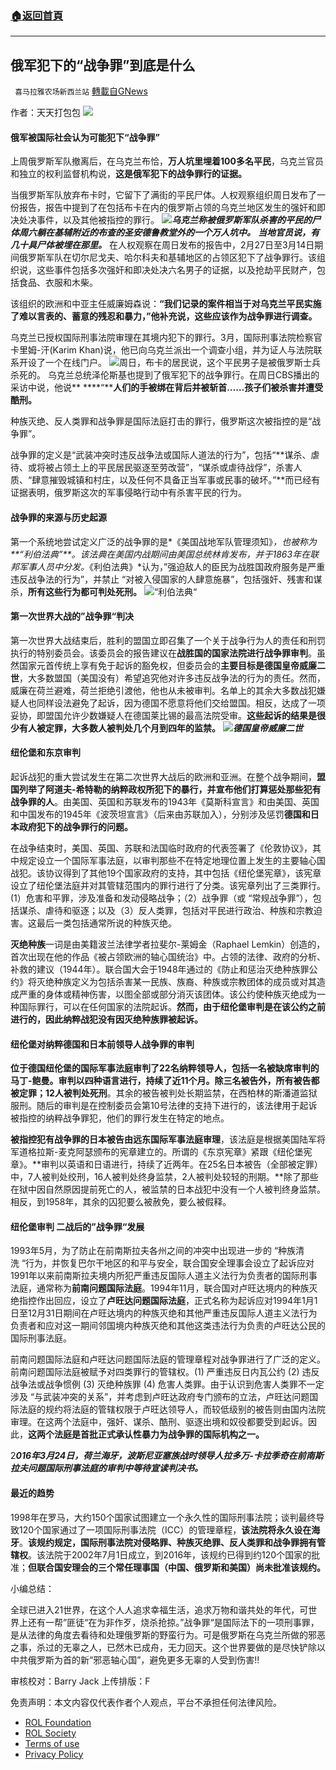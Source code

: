 ###  [:house:返回首頁](https://github.com/ourhimalayas/txt)
---


## 俄军犯下的“战争罪”到底是什么
` 喜马拉雅农场新西兰站` [轉載自GNews](https://gnews.org/zh-hans/2285768/)

作者：天天打包包
![](https://assets.gnews.org/wp-content/uploads/2022/04/9EF25D5F-F543-4A7B-B8C8-A44D3D39FD00.jpeg)
#### **俄军被国际社会认为可能犯下“战争罪”**

上周俄罗斯军队撤离后，在乌克兰布恰，**万人坑里埋着100多名平民**，乌克兰官员和独立的权利监督机构说，**这是俄军犯下的战争罪行的证据。**

当俄罗斯军队放弃布卡时，它留下了满街的平民尸体。人权观察组织周日发布了一份报告，报告中提到了在包括布卡在内的俄罗斯占领的乌克兰地区发生的强奸和即决处决事件，以及其他被指控的罪行。
![](https://assets.gnews.org/wp-content/uploads/2022/04/图片-1.png)***乌克兰称被俄罗斯军队杀害的平民的尸体周六躺在基辅附近的布查的圣安德鲁教堂外的一个万人坑中。***
***当地官员说，有几十具尸体被埋在那里。***
在人权观察在周日发布的报告中，2月27日至3月14日期间俄罗斯军队在切尔尼戈夫、哈尔科夫和基辅地区的占领区犯下了战争罪行。该组织说，这些事件包括多次强奸和即决处决六名男子的证据，以及抢劫平民财产，包括食品、衣服和木柴。

该组织的欧洲和中亚主任威廉姆森说：**“我们记录的案件相当于对乌克兰平民实施了难以言表的、蓄意的残忍和暴力，”他补充说，这些应该作为战争罪进行调查。**

乌克兰已授权国际刑事法院审理在其境内犯下的罪行。3月，国际刑事法院检察官卡里姆-汗(Karim Khan)说，他已向乌克兰派出一个调查小组，并为证人与法院联系开设了一个在线门户。
![](https://assets.gnews.org/wp-content/uploads/2022/04/图片-2.png)周日，布卡的居民说，这个平民男子是被俄罗斯士兵杀死的。
乌克兰总统泽伦斯基也提到了俄军犯下的战争罪行。在周日CBS播出的采访中说，他说** ****“****人们的手被绑在背后并被斩首……孩子们被杀害并遭受酷刑。**

种族灭绝、反人类罪和战争罪是国际法庭打击的罪行，俄罗斯这次被指控的是“战争罪”。

战争罪的定义是“武装冲突时违反战争法或国际人道法的行为”，包括“**谋杀、虐待、或将被占领土上的平民居民驱逐至劳改营”，“谋杀或虐待战俘”，杀害人质、“肆意摧毁城镇和村庄，以及任何不具备正当军事或民事的破坏。”**而已经有证据表明，俄罗斯这次的军事侵略行动中有杀害平民的行为。

#### **战争罪的来源与历史起源**

第一个系统地尝试定义广泛的战争罪的是*《美国战地军队管理须知》*，也被称为**“利伯法典”**。该法典在美国内战期间由美国总统林肯发布，并于1863年在联邦军事人员中分发。*《利伯法典》*认为，”强迫敌人的臣民为战胜国政府服务是严重违反战争法的行为”，并禁止 “对被入侵国家的人肆意施暴”，包括强奸、残害和谋杀，**所有这些行为都可判处死刑。**
![](https://assets.gnews.org/wp-content/uploads/2022/04/图片-3.png)“利伯法典“
#### **第一次世界大战的”战争罪“判决**

第一次世界大战结束后，胜利的盟国立即召集了一个关于战争行为人的责任和刑罚执行的特别委员会。该委员会的报告建议在**战胜国的国家法院进行战争罪审判**。虽然国家元首传统上享有免于起诉的豁免权，但委员会的**主要目标是德国皇帝威廉二世**，大多数盟国（美国没有）希望追究他对许多违反战争法的行为的责任。然而，威廉在荷兰避难，荷兰拒绝引渡他，他也从未被审判。名单上的其余大多数战犯嫌疑人也同样设法避免了起诉，因为德国不愿意将他们交给盟国。相反，达成了一项妥协，即盟国允许少数嫌疑人在德国莱比锡的最高法院受审。**这些起诉的结果是很少有人被定罪，大多数人被判处几个月到四年的监禁。**
![](https://assets.gnews.org/wp-content/uploads/2022/04/图片-4.png)***德国皇帝威廉二世***
#### **纽伦堡和东京审判**

起诉战犯的重大尝试发生在第二次世界大战后的欧洲和亚洲。在整个战争期间，**盟国列举了阿道夫-希特勒的纳粹政权所犯下的暴行，并宣布他们打算惩处那些犯有战争罪的人**。由美国、英国和苏联发布的1943年《莫斯科宣言》和由美国、英国和中国发布的1945年《波茨坦宣言》（后来由苏联加入），分别涉及惩罚**德国和日本政府犯下的战争罪行的问题。**

在战争结束时，美国、英国、苏联和法国临时政府的代表签署了《伦敦协议》，其中规定设立一个国际军事法庭，以审判那些不在特定地理位置上发生的主要轴心国战犯。该协议得到了其他19个国家政府的支持，其中包括《纽伦堡宪章》，该宪章设立了纽伦堡法庭并对其管辖范围内的罪行进行了分类。该宪章列出了三类罪行。(1）危害和平罪，涉及准备和发动侵略战争；（2）战争罪（或 “常规战争罪”），包括谋杀、虐待和驱逐；以及（3）反人类罪，包括对平民进行政治、种族和宗教迫害。这最后一类包括通常所说的种族灭绝。

**灭绝种族**一词是由美籍波兰法律学者拉斐尔-莱姆金（Raphael Lemkin）创造的，首次出现在他的作品《被占领欧洲的轴心国统治》中。占领的法律、政府的分析、补救的建议（1944年）。联合国大会于1948年通过的《防止和惩治灭绝种族罪公约》将灭绝种族定义为包括杀害某一民族、族裔、种族或宗教团体的成员或对其造成严重的身体或精神伤害，以图全部或部分消灭该团体。该公约使种族灭绝成为一种国际罪行，可以在任何国家的法院起诉。**然而，由于纽伦堡审判是在该公约之前进行的，因此纳粹战犯没有因灭绝种族罪被起诉。**

#### **纽伦堡对纳粹德国和日本前领导人战争罪的审判**

**位于德国纽伦堡的国际军事法庭审判了22名纳粹领导人，包括一名被缺席审判的马丁-鲍曼。审判以四种语言进行，持续了近11个月。除三名被告外，所有被告都被定罪；12人被判处死刑**。其余的被告被判处长期监禁，在西柏林的斯潘道监狱服刑。随后的审判是在控制委员会第10号法律的支持下进行的，该法律用于起诉被指控的纳粹战争罪犯，他们的罪行发生在特定的地点。

**被指控犯有战争罪的日本被告由远东国际军事法庭审理**，该法庭是根据美国陆军将军道格拉斯-麦克阿瑟颁布的宪章建立的。所谓的《东京宪章》紧跟《纽伦堡宪章》。**审判以英语和日语进行，持续了近两年。在25名日本被告（全部被定罪）中，7人被判处绞刑，16人被判处终身监禁，2人被判处较轻的刑期。**除了那些在狱中因自然原因提前死亡的人，被监禁的日本战犯中没有一个人被判终身监禁。相反，到1958年，其余的囚犯要么被赦免，要么被假释。

#### **纽伦堡审判** **二战后的”战争罪“发展**

1993年5月，为了防止在前南斯拉夫各州之间的冲突中出现进一步的 “种族清洗 “行为，并恢复巴尔干地区的和平与安全，联合国安全理事会设立了起诉应对1991年以来前南斯拉夫境内所犯严重违反国际人道主义法行为负责者的国际刑事法庭，通常称为**前南问题国际法庭**。1994年11月，联合国对卢旺达境内的种族灭绝指控作出回应，设立了**卢旺达问题国际法庭**，正式名称为起诉应对1994年1月1日至12月31日期间在卢旺达境内的种族灭绝和其他严重违反国际人道主义法行为负责者和应对这一期间邻国境内种族灭绝和其他这类违法行为负责的卢旺达公民的国际刑事法庭。

前南问题国际法庭和卢旺达问题国际法庭的管理章程对战争罪进行了广泛的定义。前南问题国际法庭被赋予对四类罪行的管辖权。(1) 严重违反日内瓦公约 (2) 违反战争法或战争惯例 (3) 灭绝种族罪 (4) 危害人类罪。由于认识到危害人类罪不一定涉及 “与武装冲突的关系”，并考虑到卢旺达政府专门颁布的立法，卢旺达问题国际法庭的规约将法庭的管辖权限于卢旺达领导人，而较低级别的被告则由国内法院审理。在这两个法庭中，强奸、谋杀、酷刑、驱逐出境和奴役都要受到起诉。因此，**这两个法庭是首批正式承认性暴力为战争罪的国际机构之一。**

2***016******年3月24日，荷兰海牙，波斯尼亚塞族战时领导人拉多万-卡拉季奇在前南斯拉夫问题国际刑事法庭的审判中等待宣读判决书。***

#### **最近的趋势**

1998年在罗马，大约150个国家试图建立一个永久性的国际刑事法院；谈判最终导致120个国家通过了一项国际刑事法院（ICC）的管理章程，**该法院将永久设在海牙**。**该规约规定，国际刑事法院对侵略罪、种族灭绝罪、反人类罪和战争罪拥有管辖权**。该法院于2002年7月1日成立，到2016年，该规约已得到约120个国家的批准；**但联合国安理会的三个常任理事国（中国、俄罗斯和美国）尚未批准该规约。**

小编总结：

全球已进入21世界，在这个人人追求幸福生活，追求万物和谐共处的年代，可世界上还有一帮”匪徒“在为非作歹，烧杀抢掠。”战争罪“是国际法下的一项刑事罪，是从法律的角度去看待和处理俄罗斯的野蛮行为。可是俄罗斯在乌克兰所做的邪恶之事，杀过的无辜之人，已然木已成舟，无力回天。这个世界要做的是尽快铲除以中共俄罗斯为首的新“邪恶轴心国”，避免更多无辜的人受到伤害!!

审核校对：Barry Jack
上传排版：F

 

免责声明：本文内容仅代表作者个人观点，平台不承担任何法律风险。

- [ROL Foundation](https://rolfoundation.org/)
- [ROL Society](https://rolsociety.org/)
- [Terms of use](https://gnews.org/terms-of-use-3/)
- [Privacy Policy](https://gnews.org/privacy-policy/)
